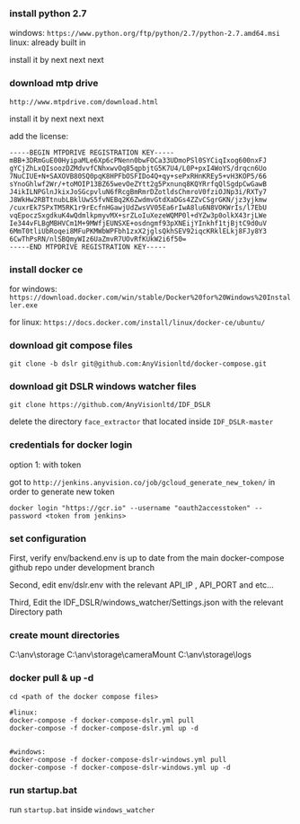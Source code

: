 ### install python 2.7

windows: ```https://www.python.org/ftp/python/2.7/python-2.7.amd64.msi```
linux: already built in

install it by next next next

### download mtp drive
```
http://www.mtpdrive.com/download.html
```

install it by next next next

add the license:

```
-----BEGIN MTPDRIVE REGISTRATION KEY----- 
mBB+3DRmGuE00HyipaMLe6Xp6cPNenn0bwFOCa33UDmoPSl0SYCiqIxog600nxFJ
gYCjZhLxQIsoozDZMdvvfCNhxwvOq85qpbjtG5K7U4/L0P+pxI4WoYS/drqcn6Uo
7NuCIUE+N+SAXOVB80SQ0pqK8HPFbOSFIDo4Q+qy+sePxRHnKREy5+vH3KOP5/66
sYnoGhlwf2Wr/+toMOIP13BZ65wevOeZYtt2g5Pxnunq8KQYRrfqQlSgdpCwGawB
J4ikILNPGlnJkixJoSGcpvluN6fRcgBmRmrDZotldsChmroV0fziOJNp3i/RXTy7
J8WkHw2RBTtnubLBklUwS5fvNEBq2K6ZwdmvGtdXaDGs4ZZvCSgrGKN/jz3yjkmw
/cuxrEk7SPxTM5RK1r9rEcfnHGawjUdZwsVV05Ea6rIwA8lu6N8VOKWrIs/l7EbU
vqEpoczSxgdkuK4wQdmlkpmyvMX+srZLoIuXezeWQMP0l+dYZw3p0olkX43rjLWe
Ie344vFLBgMBHVCm1M+9MWfjEUNSXE+osdngmf93pXNEijYInkhf1tjBjtC9d0uV
6MmT0tliUbRoqei8MFuPKMWbWPFbh1zxX2jglsQkhSEV92iqcKRklELkj8FJy8Y3
6CwThPsRN/nlSBQmyWIz6UaZmvR7UOvRfKUkW2i6f50=
-----END MTPDRIVE REGISTRATION KEY----- 
```


### install docker ce
for windows: ```https://download.docker.com/win/stable/Docker%20for%20Windows%20Installer.exe```

for linux: ```https://docs.docker.com/install/linux/docker-ce/ubuntu/```

### download git compose files 
``` 
git clone -b dslr git@github.com:AnyVisionltd/docker-compose.git
```

### download git DSLR windows watcher files
```
git clone https://github.com/AnyVisionltd/IDF_DSLR
```
delete the directory ```face_extractor``` that located inside ```IDF_DSLR-master```

### credentials for docker login
option 1: with token

got to ```http://jenkins.anyvision.co/job/gcloud_generate_new_token/``` in order to generate new token

``` 
docker login "https://gcr.io" --username "oauth2accesstoken" --password <token from jenkins>
```

### set configuration

First, verify env/backend.env is up to date from the main docker-compose github repo under development branch

Second, edit env/dslr.env with the relevant API_IP , API_PORT and etc...

Third, Edit the IDF_DSLR/windows_watcher/Settings.json with the relevant Directory path

### create mount directories 
C:\anv\storage
C:\anv\storage\cameraMount
C:\anv\storage\logs

### docker pull & up -d
```
cd <path of the docker compose files>

#linux:
docker-compose -f docker-compose-dslr.yml pull
docker-compose -f docker-compose-dslr.yml up -d


#windows:
docker-compose -f docker-compose-dslr-windows.yml pull
docker-compose -f docker-compose-dslr-windows.yml up -d
```

### run startup.bat
run ```startup.bat``` inside ```windows_watcher```
